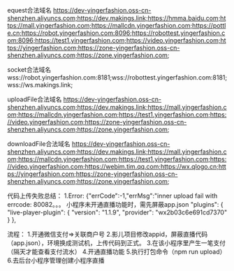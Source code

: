 equest合法域名
https://dev-yingerfashion.oss-cn-shenzhen.aliyuncs.com;https://dev.makings.link;https://hmma.baidu.com;https://mall.yingerfashion.com;https://mallcdn.yingerfashion.com;https://pottle.cn;https://robot.yingerfashion.com:8096;https://robottest.yingerfashion.com:8096;https://test1.yingerfashion.com;https://video.yingerfashion.com;https://yingerfashion.com;https://zone-yingerfashion.oss-cn-shenzhen.aliyuncs.com;https://zone.yingerfashion.com;


socket合法域名
wss://robot.yingerfashion.com:8181;wss://robottest.yingerfashion.com:8181;wss://ws.makings.link;


uploadFile合法域名
https://dev-yingerfashion.oss-cn-shenzhen.aliyuncs.com;https://dev.makings.link;https://mall.yingerfashion.com;https://mallcdn.yingerfashion.com;https://test1.yingerfashion.com;https://video.yingerfashion.com;https://zone-yingerfashion.oss-cn-shenzhen.aliyuncs.com;https://zone.yingerfashion.com;


downloadFile合法域名
https://dev-yingerfashion.oss-cn-shenzhen.aliyuncs.com;https://dev.makings.link;https://mall.yingerfashion.com;https://mallcdn.yingerfashion.com;https://test1.yingerfashion.com;https://video.yingerfashion.com;https://webim.tim.qq.com;https://wx.qlogo.cn;https://yingerfashion.com;https://zone-yingerfashion.oss-cn-shenzhen.aliyuncs.com;https://zone.yingerfashion.com;


代码上传失败总结：
  1.Error: {"errCode":-1,"errMsg":"inner upload fail with errcode: 80082。。。
    小程序未开通直播功能时，需先屏蔽app.json
    "plugins": {
      "live-player-plugin": {
        "version": "1.1.9",
        "provider": "wx2b03c6e691cd7370"
      }
    },

流程：
    1.开通微信支付=>关联商户号
    2.影儿项目修改appid，屏蔽直播代码（app.json），环境换成测试机，上传代码到正式。
    3.在该小程序里产生一笔支付（隔天才能查看支付流水）
    4.开通直播功能
    5.执行打包命令（npm run upload）
    6.去后台小程序管理创建小程序直播

